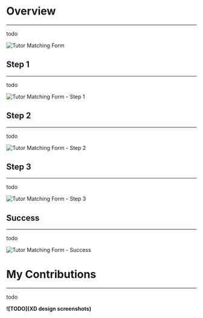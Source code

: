 # **<a style="color: var(--ion-color-dark);" name="overview">Overview</a>**

<hr style="border-bottom: 2px solid var(--ion-color-secondary);" />

todo

![Tutor Matching Form](https://beiatrix.s3.us-west-1.amazonaws.com/projects/tutor-matching-form/tutor-matching-form-cover.gif)

## **<a style="color: var(--ion-color-dark);" name="step-1">Step 1</a>**

<hr style="border-bottom: 2px solid var(--ion-color-secondary-tint);" />

todo 

![Tutor Matching Form - Step 1](https://beiatrix.s3.us-west-1.amazonaws.com/projects/tutor-matching-form/tutor-matching-form-step-1.jpg)

## **<a style="color: var(--ion-color-dark);" name="step-2">Step 2</a>**

<hr style="border-bottom: 2px solid var(--ion-color-secondary-tint);" />

todo 

![Tutor Matching Form - Step 2](https://beiatrix.s3.us-west-1.amazonaws.com/projects/tutor-matching-form/tutor-matching-form-step-2.gif)

## **<a style="color: var(--ion-color-dark);" name="step-3">Step 3</a>**

<hr style="border-bottom: 2px solid var(--ion-color-secondary-tint);" />

todo 

![Tutor Matching Form - Step 3](https://beiatrix.s3.us-west-1.amazonaws.com/projects/tutor-matching-form/tutor-matching-form-step-3.gif)

## **<a style="color: var(--ion-color-dark);" name="success">Success</a>**

<hr style="border-bottom: 2px solid var(--ion-color-secondary-tint);" />

todo 

![Tutor Matching Form - Success](https://beiatrix.s3.us-west-1.amazonaws.com/projects/tutor-matching-form/tutor-matching-form-success.jpg)

# **<a style="color: var(--ion-color-dark);" name="my-contributions">My Contributions</a>**

<hr style="border-bottom: 2px solid var(--ion-color-secondary);" />

todo

**![TODO](XD design screenshots)**
